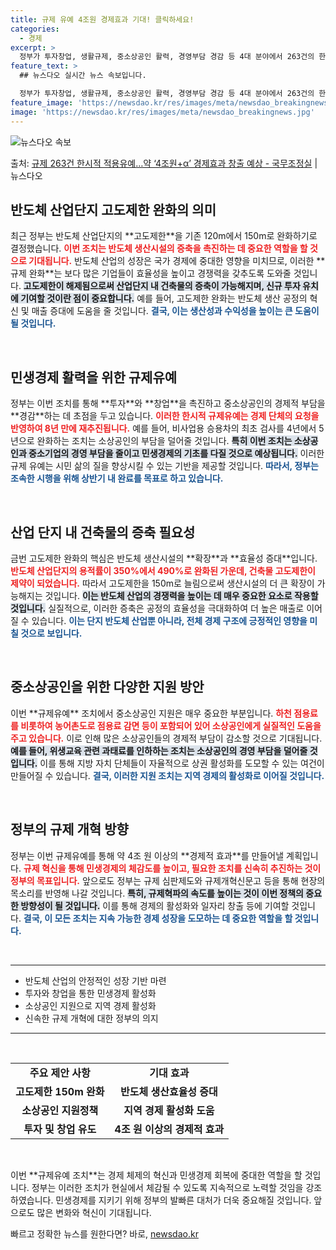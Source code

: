 ```yaml
---
title: 규제 유예 4조원 경제효과 기대! 클릭하세요!
categories:
  - 경제
excerpt: >
  정부가 투자창업, 생활규제, 중소상공인 활력, 경영부담 경감 등 4대 분야에서 263건의 한시적 규제유예를 …
feature_text: >
  ## 뉴스다오 실시간 뉴스 속보입니다.

  정부가 투자창업, 생활규제, 중소상공인 활력, 경영부담 경감 등 4대 분야에서 263건의 한시적 규제유예를 …
feature_image: 'https://newsdao.kr/res/images/meta/newsdao_breakingnews.jpg'
image: 'https://newsdao.kr/res/images/meta/newsdao_breakingnews.jpg'
---
```


![뉴스다오 속보](https://newsdao.kr/res/images/meta/newsdao_breakingnews.jpg)

<p>출처: <a href="https://newsdao.kr/3441" rel="dofollow">규제 263건 한시적 적용유예…약 ‘4조원+α’ 경제효과 창출 예상 - 국무조정실</a> | 뉴스다오</p>

<h2 data-ke-size="size26">반도체 산업단지 고도제한 완화의 의미</h2>

<p data-ke-size="size16">최근 정부는 반도체 산업단지의 **고도제한**을 기존 120m에서 150m로 완화하기로 결정했습니다. <b><span style="color: #ee2323;">이번 조치는 반도체 생산시설의 증축을 촉진하는 데 중요한 역할을 할 것으로 기대됩니다.</span></b> 반도체 산업의 성장은 국가 경제에 중대한 영향을 미치므로, 이러한 **규제 완화**는 보다 많은 기업들이 효율성을 높이고 경쟁력을 갖추도록 도와줄 것입니다. <b><span style="background-color: #21538527;">고도제한이 해제됨으로써 산업단지 내 건축물의 증축이 가능해지며, 신규 투자 유치에 기여할 것이란 점이 중요합니다.</span></b> 예를 들어, 고도제한 완화는 반도체 생산 공정의 혁신 및 매출 증대에 도움을 줄 것입니다. <b><span style="color: #1a5490;">결국, 이는 생산성과 수익성을 높이는 큰 도움이 될 것입니다.</span></b></p>

<p data-ke-size="size16">&nbsp;</p>

<h2 data-ke-size="size26">민생경제 활력을 위한 규제유예</h2>

<p data-ke-size="size16">정부는 이번 조치를 통해 **투자**와 **창업**을 촉진하고 중소상공인의 경제적 부담을 **경감**하는 데 초점을 두고 있습니다. <b><span style="color: #ee2323;">이러한 한시적 규제유예는 경제 단체의 요청을 반영하여 8년 만에 재추진됩니다.</span></b> 예를 들어, 비사업용 승용차의 최초 검사를 4년에서 5년으로 완화하는 조치는 소상공인의 부담을 덜어줄 것입니다. <b><span style="background-color: #21538527;">특히 이번 조치는 소상공인과 중소기업의 경영 부담을 줄이고 민생경제의 기초를 다질 것으로 예상됩니다.</span></b> 이러한 규제 유예는 시민 삶의 질을 향상시킬 수 있는 기반을 제공할 것입니다. <b><span style="color: #1a5490;">따라서, 정부는 조속한 시행을 위해 상반기 내 완료를 목표로 하고 있습니다.</span></b></p>

<p data-ke-size="size16">&nbsp;</p>

<h2 data-ke-size="size26">산업 단지 내 건축물의 증축 필요성</h2>

<p data-ke-size="size16">금번 고도제한 완화의 핵심은 반도체 생산시설의 **확장**과 **효율성 증대**입니다. <b><span style="color: #ee2323;">반도체 산업단지의 용적률이 350%에서 490%로 완화된 가운데, 건축물 고도제한이 제약이 되었습니다.</span></b> 따라서 고도제한을 150m로 늘림으로써 생산시설의 더 큰 확장이 가능해지는 것입니다. <b><span style="background-color: #21538527;">이는 반도체 산업의 경쟁력을 높이는 데 매우 중요한 요소로 작용할 것입니다.</span></b> 실질적으로, 이러한 증축은 공정의 효율성을 극대화하여 더 높은 매출로 이어질 수 있습니다. <b><span style="color: #1a5490;">이는 단지 반도체 산업뿐 아니라, 전체 경제 구조에 긍정적인 영향을 미칠 것으로 보입니다.</span></b></p>

<p data-ke-size="size16">&nbsp;</p>

<h2 data-ke-size="size26">중소상공인을 위한 다양한 지원 방안</h2>

<p data-ke-size="size16">이번 **규제유예** 조치에서 중소상공인 지원은 매우 중요한 부분입니다. <b><span style="color: #ee2323;">하천 점용료를 비롯하여 농어촌도로 점용료 감면 등이 포함되어 있어 소상공인에게 실질적인 도움을 주고 있습니다.</span></b> 이로 인해 많은 소상공인들의 경제적 부담이 감소할 것으로 기대됩니다. <b><span style="background-color: #21538527;">예를 들어, 위생교육 관련 과태료를 인하하는 조치는 소상공인의 경영 부담을 덜어줄 것입니다.</span></b> 이를 통해 지방 자치 단체들이 자율적으로 상권 활성화를 도모할 수 있는 여건이 만들어질 수 있습니다. <b><span style="color: #1a5490;">결국, 이러한 지원 조치는 지역 경제의 활성화로 이어질 것입니다.</span></b></p>

<p data-ke-size="size16">&nbsp;</p>

<h2 data-ke-size="size26">정부의 규제 개혁 방향</h2>

<p data-ke-size="size16">정부는 이번 규제유예를 통해 약 4조 원 이상의 **경제적 효과**를 만들어낼 계획입니다. <b><span style="color: #ee2323;">규제 혁신을 통해 민생경제의 체감도를 높이고, 필요한 조치를 신속히 추진하는 것이 정부의 목표입니다.</span></b> 앞으로도 정부는 규제 심판제도와 규제개혁신문고 등을 통해 현장의 목소리를 반영해 나갈 것입니다. <b><span style="background-color: #21538527;">특히, 규제혁파의 속도를 높이는 것이 이번 정책의 중요한 방향성이 될 것입니다.</span></b> 이를 통해 경제의 활성화와 일자리 창출 등에 기여할 것입니다. <b><span style="color: #1a5490;">결국, 이 모든 조치는 지속 가능한 경제 성장을 도모하는 데 중요한 역할을 할 것입니다.</span></b></p>

<p data-ke-size="size16">&nbsp;</p>

<hr />

<ul>
    <li>반도체 산업의 안정적인 성장 기반 마련</li>
    <li>투자와 창업을 통한 민생경제 활성화</li>
    <li>소상공인 지원으로 지역 경제 활성화</li>
    <li>신속한 규제 개혁에 대한 정부의 의지</li>
</ul>

<hr />

<p data-ke-size="size16">&nbsp;</p>

<table>
    <tr>
        <td style="text-align: center; height: 17px;"><b>주요 제안 사항</b></td>
        <td style="text-align: center; height: 17px;"><b>기대 효과</b></td>
    </tr>
    <tr>
        <td style="text-align: center; height: 17px;"><b>고도제한 150m 완화</b></td>
        <td style="text-align: center; height: 17px;"><b>반도체 생산효율성 증대</b></td>
    </tr>
    <tr>
        <td style="text-align: center; height: 17px;"><b>소상공인 지원정책</b></td>
        <td style="text-align: center; height: 17px;"><b>지역 경제 활성화 도움</b></td>
    </tr>
    <tr>
        <td style="text-align: center; height: 17px;"><b>투자 및 창업 유도</b></td>
        <td style="text-align: center; height: 17px;"><b>4조 원 이상의 경제적 효과</b></td>
    </tr>
</table>

<p data-ke-size="size16">&nbsp;</p>

<p data-ke-size="size16">이번 **규제유예 조치**는 경제 체제의 혁신과 민생경제 회복에 중대한 역할을 할 것입니다. 정부는 이러한 조치가 현실에서 체감될 수 있도록 지속적으로 노력할 것임을 강조하였습니다. 민생경제를 지키기 위해 정부의 발빠른 대처가 더욱 중요해질 것입니다. 앞으로도 많은 변화와 혁신이 기대됩니다.</p> 

빠르고 정확한 뉴스를 원한다면? 바로, <a href="https://newsdao.kr" rel="dofollow">newsdao.kr</a>


